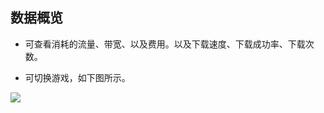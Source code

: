 ## 数据概览

- 可查看消耗的流量、带宽、以及费用。以及下载速度、下载成功率、下载次数。

- 可切换游戏，如下图所示。

![](http://imgcache.tce.fsphere.cn/static/mc.qcloudimg.com/static/img/10e7506ed0d071ddee6a306a0c4be7ea/shujugailan.png)



